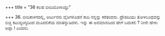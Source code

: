 +++
title = "36 ಕಲಹ ಬೀದಿಯೊಳಾಯ್ತು"

+++
36. ಬೀದಿಕಾಳಗದಲ್ಲಿ, ಅರ್ಜುನನು ವೈರಿಗಳೊಡನೆ ಕಾದಿ ನನ್ನನ್ನು ಕರೆತಂದನು. ದ್ರೌಪದಿಯು ತೋಳಬಂಧವನ್ನು  ಬಿಚ್ಚಿ ಕಟುವ್ಯಂಗ್ಯದಿಂದ ಮೂದಲಿಕೆಯ ಮಾತನ್ನಾಡಿದಳು. ಇನ್ನು ಈ ಅವಮಾನದಿಂದ ಹೇಗೆ ಬದುಕಲಿ ? ನೀನೇ ಹೇಳು ಅಪ್ಪಾ ! ಎಂದನು.